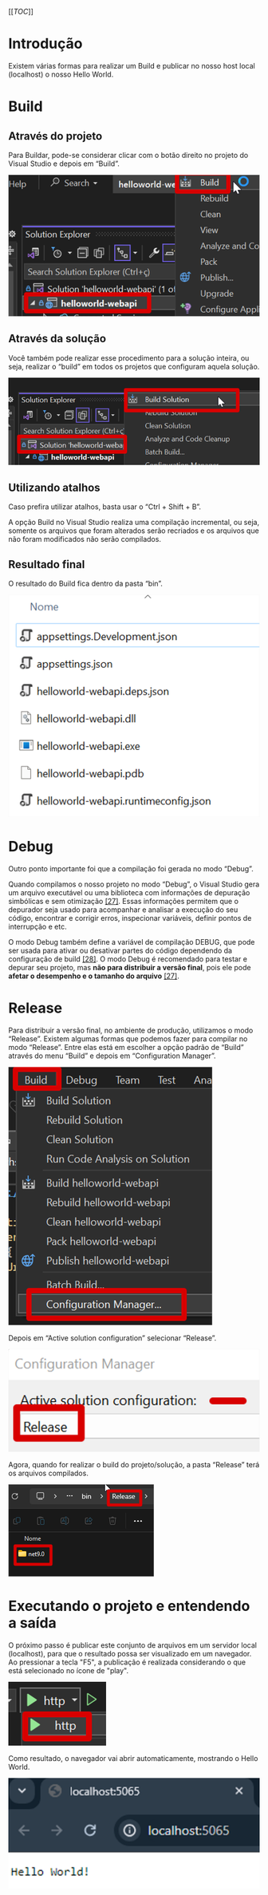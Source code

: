 [[_TOC_]]

# Introdução

Existem várias formas para realizar um Build e publicar no nosso host local (localhost) o nosso Hello World.  

# Build

## Através do projeto

Para Buildar, pode-se considerar clicar com o botão direito no projeto do Visual Studio e depois em “Build”.

![image.png](/.attachments/image-e1b1f875-6229-40f6-bfe8-96b8f8f42e67.png)

## Através da solução

Você também pode realizar esse procedimento para a solução inteira, ou seja, realizar o “build” em todos os projetos que configuram aquela solução.

![image.png](/.attachments/image-8568b520-2ab5-45d2-8d4a-9f83d9e625eb.png)

## Utilizando atalhos
      
Caso prefira utilizar atalhos, basta usar o “Ctrl + Shift + B”.

A opção Build no Visual Studio realiza uma compilação incremental, ou seja, somente os arquivos que foram alterados serão recriados e os arquivos que não foram modificados não serão compilados.

## Resultado final
O resultado do Build fica dentro da pasta “bin”.

![image.png](/.attachments/image-72eb0b72-b811-4b33-bcd7-1b0800ace0fb.png)

# Debug

Outro ponto importante foi que a compilação foi gerada no modo “Debug”.
      
Quando compilamos o nosso projeto no modo “Debug”, o Visual Studio gera um arquivo executável ou uma biblioteca com informações de depuração simbólicas e sem otimização [[27]](/Advanced-Business-Development-with-.NET/1º-Semestre/Aula-02-%2D-IDE-Visual-Studio,-Primeiro-Programa-em-Csharp/Referências). Essas informações permitem que o depurador seja usado para acompanhar e analisar a execução do seu código, encontrar e corrigir erros, inspecionar variáveis, definir pontos de interrupção e etc.

O modo Debug também define a variável de compilação DEBUG, que pode ser usada para ativar ou desativar partes do código dependendo da configuração de build [[28]](/Advanced-Business-Development-with-.NET/1º-Semestre/Aula-02-%2D-IDE-Visual-Studio,-Primeiro-Programa-em-Csharp/Referências). O modo Debug é recomendado para testar e depurar seu projeto, mas **não para distribuir a versão final**, pois ele pode **afetar o desempenho e o tamanho do arquivo** [[27]](/Advanced-Business-Development-with-.NET/1º-Semestre/Aula-02-%2D-IDE-Visual-Studio,-Primeiro-Programa-em-Csharp/Referências).

# Release

Para distribuir a versão final, no ambiente de produção, utilizamos o modo “Release”.
Existem algumas formas que podemos fazer para compilar no modo “Release”. Entre elas está em escolher a opção padrão de “Build” através do menu “Build” e depois em “Configuration Manager”.

![image.png](/.attachments/image-459f86e2-e85c-4cdc-a3d8-7a320d90d9f1.png)

Depois em “Active solution configuration” selecionar “Release”.

![image.png](/.attachments/image-b3249ef4-1920-4833-97e7-940916b7f406.png)
      
Agora, quando for realizar o build do projeto/solução, a pasta “Release” terá os arquivos compilados.

![image.png](/.attachments/image-8aebdc00-011c-42ec-8708-e793d0076192.png)

# Executando o projeto e entendendo a saída

O próximo passo é publicar este conjunto de arquivos em um servidor local (localhost), para que o resultado possa ser visualizado em um navegador. Ao pressionar a tecla "F5", a publicação é realizada considerando o que está selecionado no ícone de "play".

![image.png](/.attachments/image-3807e185-cbf1-403b-b90a-28f0b901d8c2.png)
      
Como resultado, o navegador vai abrir automaticamente, mostrando o Hello World.

![image.png](/.attachments/image-d6521f8b-4a98-4ac4-ba67-37ac1f49f31f.png)
